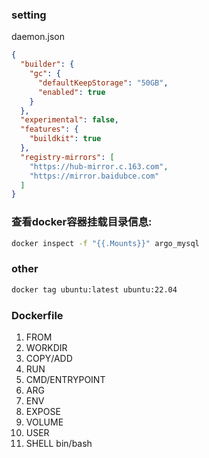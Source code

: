 ### setting
daemon.json
```json
{
  "builder": {
    "gc": {
      "defaultKeepStorage": "50GB",
      "enabled": true
    }
  },
  "experimental": false,
  "features": {
    "buildkit": true
  },
  "registry-mirrors": [
    "https://hub-mirror.c.163.com",
    "https://mirror.baidubce.com"
  ]
}
```

### 查看docker容器挂载目录信息:
```bash
docker inspect -f "{{.Mounts}}" argo_mysql
```

### other
```bash
docker tag ubuntu:latest ubuntu:22.04
```

### Dockerfile
1. FROM
2. WORKDIR
3. COPY/ADD
4. RUN
5. CMD/ENTRYPOINT
6. ARG
7. ENV
8. EXPOSE
9. VOLUME
10. USER
11. SHELL bin/bash
